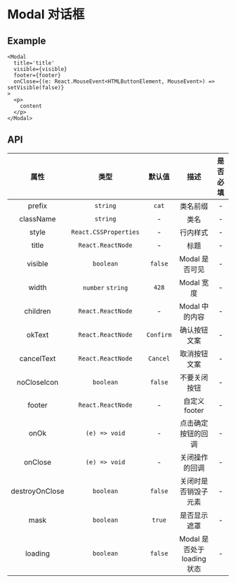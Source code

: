 # Modal 对话框

## Example

```tsx
<Modal
  title='title'
  visible={visible}
  footer={footer}
  onClose={(e: React.MouseEvent<HTMLButtonElement, MouseEvent>) => setVisible(false)}
>
  <p>
    content
  </p>
</Modal>
```

## API
|      属性      |         类型          |  默认值   |            描述             | 是否必填 |
| :------------: | :-------------------: | :-------: | :-------------------------: | :------: |
|     prefix     |       `string`        |   `cat`   |          类名前缀           |    -     |
|   className    |       `string`        |     -     |            类名             |    -     |
|     style      | `React.CSSProperties` |     -     |          行内样式           |    -     |
|     title      |   `React.ReactNode`   |     -     |            标题             |    -     |
|    visible     |       `boolean`       |  `false`  |       Modal 是否可见        |    -     |
|     width      |   `number` `string`   |   `428`   |         Modal 宽度          |    -     |
|    children    |   `React.ReactNode`   |     -     |       Modal 中的内容        |    -     |
|     okText     |   `React.ReactNode`   | `Confirm` |        确认按钮文案         |    -     |
|   cancelText   |   `React.ReactNode`   | `Cancel`  |        取消按钮文案         |    -     |
|  noCloseIcon   |       `boolean`       |  `false`  |        不要关闭按钮         |    -     |
|     footer     |   `React.ReactNode`   |     -     |        自定义 footer        |    -     |
|      onOk      |     `(e) => void`     |     -     |     点击确定按钮的回调      |    -     |
|    onClose     |     `(e) => void`     |     -     |       关闭操作的回调        |    -     |
| destroyOnClose |       `boolean`       |  `false`  |    关闭时是否销毁子元素     |    -     |
|      mask      |       `boolean`       |  `true`   |        是否显示遮罩         |    -     |
|    loading     |       `boolean`       |  `false`  | Modal 是否处于 loading 状态 |    -     |
